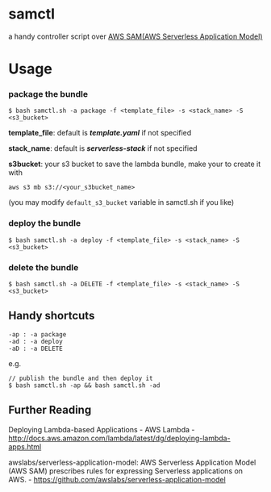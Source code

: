 # samctl
a handy controller script over [AWS SAM(AWS Serverless Application Model)](https://aws.amazon.com/tw/about-aws/whats-new/2016/11/introducing-the-aws-serverless-application-model/)

# Usage

### package the bundle

```
$ bash samctl.sh -a package -f <template_file> -s <stack_name> -S <s3_bucket>
```

**template_file**:  default is ***template.yaml*** if not specified

**stack_name**: default is ***serverless-stack*** if not specified

**s3bucket**: your s3 bucket to save the lambda bundle, make your to create it with 

`aws s3 mb s3://<your_s3bucket_name>`

(you may modify `default_s3_bucket` variable in samctl.sh if you like)

### deploy the bundle

```
$ bash samctl.sh -a deploy -f <template_file> -s <stack_name> -S <s3_bucket>
```

### delete the bundle

```
$ bash samctl.sh -a DELETE -f <template_file> -s <stack_name> -S <s3_bucket>
```

## Handy shortcuts

```
-ap : -a package
-ad : -a deploy
-aD : -a DELETE
```

e.g.

```
// publish the bundle and then deploy it
$ bash samctl.sh -ap && bash samctl.sh -ad  
```



## Further Reading

Deploying Lambda-based Applications - AWS Lambda - http://docs.aws.amazon.com/lambda/latest/dg/deploying-lambda-apps.html

awslabs/serverless-application-model: AWS Serverless Application Model (AWS SAM) prescribes rules for expressing Serverless applications on AWS. - https://github.com/awslabs/serverless-application-model